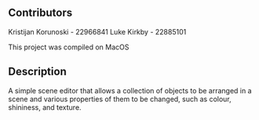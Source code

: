 ## Contributors

Kristijan Korunoski - 22966841
Luke Kirkby - 22885101

This project was compiled on MacOS 

## Description

A simple scene editor that allows a collection of objects to be arranged in a scene and various properties of them to be changed, such as colour, shininess, and texture.
